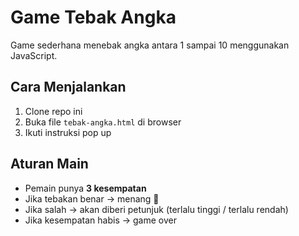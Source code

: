 # Game Tebak Angka

Game sederhana menebak angka antara 1 sampai 10 menggunakan JavaScript.

## Cara Menjalankan
1. Clone repo ini
2. Buka file `tebak-angka.html` di browser
3. Ikuti instruksi pop up

## Aturan Main
- Pemain punya **3 kesempatan**
- Jika tebakan benar → menang 🎉
- Jika salah → akan diberi petunjuk (terlalu tinggi / terlalu rendah)
- Jika kesempatan habis → game over
